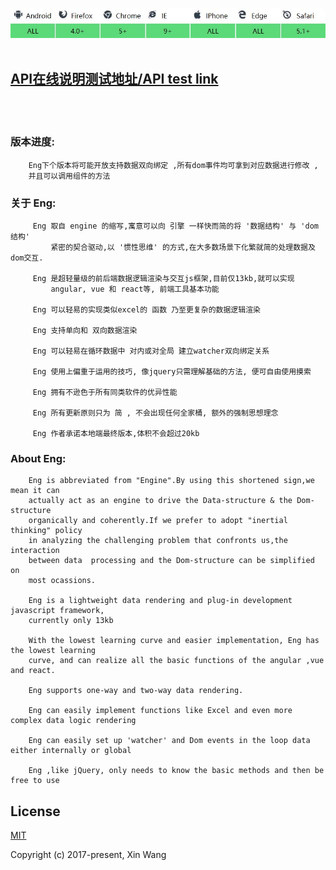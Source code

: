 
![](https://github.com/343830384/Eng/blob/master/img/JR.jpg)
<br>
<br>
## [API在线说明测试地址/API test link](http://59.110.153.171)
<br>
<br> 

### 版本进度:
        Eng下个版本将可能开放支持数据双向绑定 ,所有dom事件均可拿到对应数据进行修改 ,
        并且可以调用组件的方法

### 关于 Eng:
         Eng 取自 engine 的缩写,寓意可以向 引擎 一样快而简的将 '数据结构' 与 'dom结构'
             紧密的契合驱动,以 '惯性思维' 的方式,在大多数场景下化繁就简的处理数据及dom交互.

         Eng 是超轻量级的前后端数据逻辑渲染与交互js框架,目前仅13kb,就可以实现 
             angular, vue 和 react等, 前端工具基本功能
                    
         Eng 可以轻易的实现类似excel的 函数 乃至更复杂的数据逻辑渲染
         
         Eng 支持单向和 双向数据渲染
         
         Eng 可以轻易在循环数据中 对内或对全局 建立watcher双向绑定关系
         
         Eng 使用上偏重于运用的技巧, 像jquery只需理解基础的方法, 便可自由使用摸索
         
         Eng 拥有不逊色于所有同类软件的优异性能
         
         Eng 所有更新原则只为 简 , 不会出现任何全家桶, 额外的强制思想理念
         
         Eng 作者承诺本地端最终版本,体积不会超过20kb
### About Eng:

        Eng is abbreviated from "Engine".By using this shortened sign,we mean it can
        actually act as an engine to drive the Data-structure & the Dom-structure 
        organically and coherently.If we prefer to adopt "inertial thinking" policy 
        in analyzing the challenging problem that confronts us,the interaction 
        between data  processing and the Dom-structure can be simplified on 
        most ocassions.

        Eng is a lightweight data rendering and plug-in development javascript framework, 
        currently only 13kb
        
        With the lowest learning curve and easier implementation, Eng has the lowest learning 
        curve, and can realize all the basic functions of the angular ,vue and react.
        
        Eng supports one-way and two-way data rendering.
        
        Eng can easily implement functions like Excel and even more complex data logic rendering
        
        Eng can easily set up 'watcher' and Dom events in the loop data either internally or global
        
        Eng ,like jQuery, only needs to know the basic methods and then be free to use

## License

[MIT](http://opensource.org/licenses/MIT)

Copyright (c) 2017-present, Xin Wang

